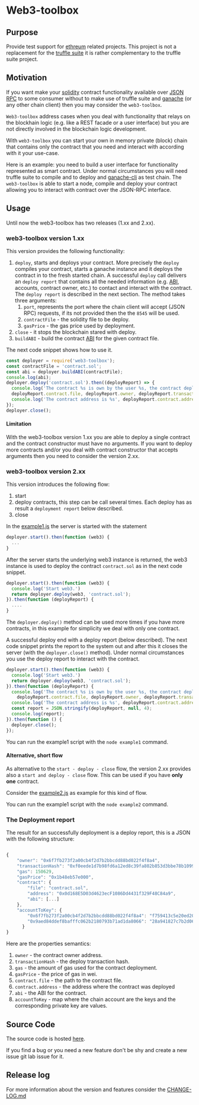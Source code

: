 # Web3-toolbox

## Purpose
Provide test support for [ethreum](https://www.ethereum.org/) related projects.
This project is not a replacement for the [truffle suite](http://truffleframework.com/) it is rather complementary
to the truffle suite project.

## Motivation

If you want make your [solidity](https://solidity.readthedocs.io/en/v0.4.24/) contract functionality available over
[JSON RPC](http://www.jsonrpc.org/specification) to some consumer without to make use of truffle suite and
[ganache](http://truffleframework.com/ganache/) (or any other chain client) then you may consider the `web3-toolbox`.

`Web3-toolbox` address cases when you deal with functionality that relays on the blockhain logic
(e.g. like a REST facade or a user interface) but you are not directly involved in the blockchain logic development.

With `web3-toolbox` you can start your own in memory private (block) chain that contains only the contract that you need
and interact with according with it your use-case.

Here is an example: you need to build a user interface for functionality represented as smart contract.
Under normal circumstances you will need truffle suite to compile and to deploy and
[ganache-cli](https://github.com/trufflesuite/ganache-cli) as test chain.
The `web3-toolbox` is able to start a node, compile and deploy your contract allowing you to interact with contract over
the JSON-RPC interface.

## Usage

Until now the web3-toolbox has two releases (1.xx and 2.xx).


### web3-toolbox version 1.xx

This version provides the following functionality:

1. `deploy`, starts and deploys your contract.
More precisely the `deploy` compiles your contract, starts a ganache instance
and it deploys the contract in to the fresh started chain.
A successful `deploy` call delivers an `deploy report` that contains all the needed information
(e.g. [ABI](https://github.com/ethereum/wiki/wiki/Ethereum-Contract-ABI), accounts, contract owner, etc.)
to contact and interact with the contract.
The `deploy report` is described in the next section.
The method takes three arguments:
    1. `port`, represents the port where the chain client will accept (JSON RPC) requests,
   if its not provided then the the `8545` will be used.
    2. `contractFile` - the solidity file to be deploy.
    3. `gasPrice` - the gas price used by deployment.
2. `close` - it stops the blockchain stared with deploy.
3. `buildABI` - build the contract [ABI](https://github.com/ethereum/wiki/wiki/Ethereum-Contract-ABI)
for the given contract file.

The next code snippet shows how to use it. 

```javascript
const deployer = require('web3-toolbox');
const contractFile = 'contract.sol';
const abi = deployer.buildABI(contractFile);
console.log(abi);
deployer.deploy('contract.sol').then((deployReport) => {
  console.log('The contract %s is own by the user %s, the contract deploy transaction %s costs %s gas.',
  deployReport.contract.file, deployReport.owner, deployReport.transactionHash, deployReport.gas);
  console.log('The contract address is %s', deployReport.contract.address);
});
deployer.close();
```


#### Limitation

With the web3-toolbox version 1.xx you are able to deploy a single contract
and the contract constructor must have no arguments. 
If you want to deploy more contracts and/or you deal with contract
constructor that accepts arguments then you need to consider the version 2.xx.  

### web3-toolbox version 2.xx

This version introduces the following flow:

1. start
2. deploy contracts, this step can be call several times. 
Each deploy has as result a `deployment report` below described. 
3. close

In the [example1.js](https://github.com/norgoci/web3-toolbox/blob/master/example.js) the server is started with the statement

```javascript
deployer.start().then(function (web3) {
  ...
} 
```

After the server starts the underlying web3 instance is returned,
the web3 instance is used to deploy the contract `contract.sol` as in the next code snippet.  
```javascript
deployer.start().then(function (web3) {
  console.log('Start web3.')
  return deployer.deploy(web3, 'contract.sol');
}).then(function (deployReport) {
  ....
}
```
The `deployer.deploy()` method can be used more times if you have more contracts,
in this example for simplicity we deal with only one contract.

A successful deploy end with a deploy report (below described). 
The next code snippet prints the report to the system out and after this 
it closes the server (with the `deployer.close()` method). Under normal circumstances you use the deploy report 
to interact with the contract.

```javascript
deployer.start().then(function (web3) {
  console.log('Start web3.')
  return deployer.deploy(web3, 'contract.sol');
}).then(function (deployReport) {
  console.log('The contract %s is own by the user %s, the contract deploy transaction %s costs %s gas.',
    deployReport.contract.file, deployReport.owner, deployReport.transactionHash, deployReport.gas);
  console.log('The contract address is %s', deployReport.contract.address);
  const report = JSON.stringify(deployReport, null, 4);
  console.log(report);
}).then(function () {
  deployer.close();
});
```

You can run the example1 script with the `node example1` command.

#### Alternative, short flow

As alternative to the `start - deploy - close` flow,
the version 2.xx provides also a `start and deploy - close` flow. 
This can be used if you have __only one__ contract.

Consider the [example2.js](https://github.com/norgoci/web3-toolbox/blob/master/example.js)
as example for this kind of flow.

You can run the example1 script with the `node example2` command.
   
### The Deployment report

The result for an successfully deployment is a deploy report, this is a JSON with the following structure:

```javascript

{
    "owner": "0x6f7fb273f2a00cb4f2d7b2bbcdd88bd022f4f8a4",
    "transactionHash": "0xf0eede1d7b98fd6a12ed8c39fa802b853d3bbe78b10990fe66913afdca1897d2",
    "gas": 150629,
    "gasPrice": "0x1b48eb57e000",
    "contract": {
        "file": "contract.sol",
        "address": "0x0d168E5D03d4623ecF1086Dd4431f329F48C84a9",
        "abi": [...]
    },
    "accountToKey": {
        "0x6f7fb273f2a00cb4f2d7b2bbcdd88bd022f4f8a4": "f759413c5e20ed20e34e6ffafc2ec1dcb34cfd38cfe079a0e22e419314dde67a",
        "0x9aed84ddef8bafffc062b2180793b71ad1da8066": "28a941827c7b2d060121f82d365c8115307c836f52f466672df72d78ff9741f8"
      }
}
```

Here are the properties semantics:

1. `owner` - the contract owner address.
2. `transactionHash` - the deploy transaction hash.
3. `gas` - the amount of gas used for the contract deployment.
4. `gasPrice` - the price of gas in wei.
5. `contract.file` - the path to the contract file.
6. `contract.address` - the address where the contract was deployed
7. `abi` - the ABI for the contract.
8. `accountToKey` - map where the chain account are the keys and the corresponding private key are values.  



## Source Code

The source code is hosted [here](https://github.com/norgoci/web3-toolbox).

If you find a bug or you need a new feature don't be shy and create a new issue git lab issue for it.

## Release log

For more information about the version and features consider the [CHANGE-LOG.md](https://github.com/norgoci/web3-toolbox/blob/master/CHANGE-LOG.md)
